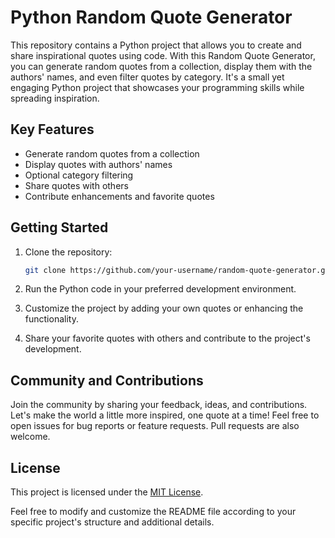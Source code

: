 # Python Random Quote Generator

This repository contains a Python project that allows you to create and share inspirational quotes using code. With this Random Quote Generator, you can generate random quotes from a collection, display them with the authors' names, and even filter quotes by category. It's a small yet engaging Python project that showcases your programming skills while spreading inspiration.

## Key Features

- Generate random quotes from a collection
- Display quotes with authors' names
- Optional category filtering
- Share quotes with others
- Contribute enhancements and favorite quotes

## Getting Started

1. Clone the repository:
   ```bash
   git clone https://github.com/your-username/random-quote-generator.git
   ```

2. Run the Python code in your preferred development environment.

3. Customize the project by adding your own quotes or enhancing the functionality.

4. Share your favorite quotes with others and contribute to the project's development.

## Community and Contributions

Join the community by sharing your feedback, ideas, and contributions. Let's make the world a little more inspired, one quote at a time! Feel free to open issues for bug reports or feature requests. Pull requests are also welcome.

## License

This project is licensed under the [MIT License](LICENSE).

Feel free to modify and customize the README file according to your specific project's structure and additional details.

